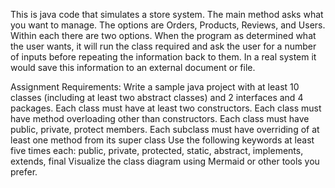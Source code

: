 This is java code that simulates a store system. The main method asks what you want to manage. The options are Orders, Products, Reviews, and Users. Within each there are two options. When the program as determined what the user wants, it will run the class required and ask the user for a number of inputs before repeating the information back to them. In a real system it would save this information to an external document or file. 

Assignment Requirements:
Write a sample java project with at least 10 classes (including at least two abstract classes) and 2 interfaces and 4 packages.
Each class must have at least two constructors.
Each class must have method overloading other than constructors.
Each class must have public, private, protect members.
Each subclass must have overriding of at least one method from its super class
Use the following keywords at least five times each: public, private, protected, static, abstract, implements, extends, final
Visualize the class diagram using Mermaid or other tools you prefer.